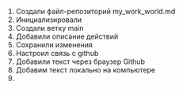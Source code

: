 1. Создали файл-репозиторий my_work_world.md
2. Инициализировали
3. Создали ветку main
4. Добавили описание действий
5. Сохранили изменения
6. Настроил связь с github
7. Добавили текст через браузер Github
8. Добавим текст локально на компьютере
9. 
